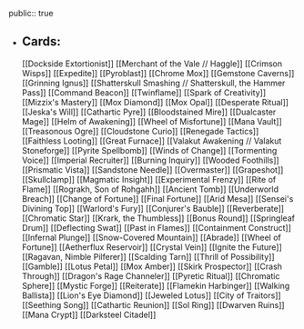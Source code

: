 public:: true
- ## Cards:
	[[Dockside Extortionist]]
	[[Merchant of the Vale // Haggle]]
	[[Crimson Wisps]]
	[[Expedite]]
	[[Pyroblast]]
	[[Chrome Mox]]
	[[Gemstone Caverns]]
	[[Grinning Ignus]]
	[[Shatterskull Smashing // Shatterskull, the Hammer Pass]]
	[[Command Beacon]]
	[[Twinflame]]
	[[Spark of Creativity]]
	[[Mizzix's Mastery]]
	[[Mox Diamond]]
	[[Mox Opal]]
	[[Desperate Ritual]]
	[[Jeska's Will]]
	[[Cathartic Pyre]]
	[[Bloodstained Mire]]
	[[Dualcaster Mage]]
	[[Helm of Awakening]]
	[[Wheel of Misfortune]]
	[[Mana Vault]]
	[[Treasonous Ogre]]
	[[Cloudstone Curio]]
	[[Renegade Tactics]]
	[[Faithless Looting]]
	[[Great Furnace]]
	[[Valakut Awakening // Valakut Stoneforge]]
	[[Pyrite Spellbomb]]
	[[Winds of Change]]
	[[Tormenting Voice]]
	[[Imperial Recruiter]]
	[[Burning Inquiry]]
	[[Wooded Foothills]]
	[[Prismatic Vista]]
	[[Sandstone Needle]]
	[[Overmaster]]
	[[Grapeshot]]
	[[Skullclamp]]
	[[Magmatic Insight]]
	[[Experimental Frenzy]]
	[[Rite of Flame]]
	[[Rograkh, Son of Rohgahh]]
	[[Ancient Tomb]]
	[[Underworld Breach]]
	[[Change of Fortune]]
	[[Final Fortune]]
	[[Arid Mesa]]
	[[Sensei's Divining Top]]
	[[Warlord's Fury]]
	[[Conjurer's Bauble]]
	[[Reverberate]]
	[[Chromatic Star]]
	[[Krark, the Thumbless]]
	[[Bonus Round]]
	[[Springleaf Drum]]
	[[Deflecting Swat]]
	[[Past in Flames]]
	[[Containment Construct]]
	[[Infernal Plunge]]
	[[Snow-Covered Mountain]]
	[[Abrade]]
	[[Wheel of Fortune]]
	[[Aetherflux Reservoir]]
	[[Crystal Vein]]
	[[Ignite the Future]]
	[[Ragavan, Nimble Pilferer]]
	[[Scalding Tarn]]
	[[Thrill of Possibility]]
	[[Gamble]]
	[[Lotus Petal]]
	[[Mox Amber]]
	[[Skirk Prospector]]
	[[Crash Through]]
	[[Dragon's Rage Channeler]]
	[[Pyretic Ritual]]
	[[Chromatic Sphere]]
	[[Mystic Forge]]
	[[Reiterate]]
	[[Flamekin Harbinger]]
	[[Walking Ballista]]
	[[Lion's Eye Diamond]]
	[[Jeweled Lotus]]
	[[City of Traitors]]
	[[Seething Song]]
	[[Cathartic Reunion]]
	[[Sol Ring]]
	[[Dwarven Ruins]]
	[[Mana Crypt]]
	[[Darksteel Citadel]]
